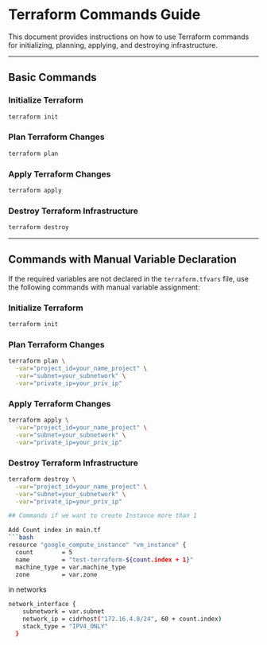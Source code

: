 # Terraform Commands Guide

This document provides instructions on how to use Terraform commands for initializing, planning, applying, and destroying infrastructure.

---

## Basic Commands

### Initialize Terraform
```bash
terraform init
```

### Plan Terraform Changes
```bash
terraform plan
```

### Apply Terraform Changes
```bash
terraform apply
```

### Destroy Terraform Infrastructure
```bash
terraform destroy
```

---

## Commands with Manual Variable Declaration

If the required variables are not declared in the `terraform.tfvars` file, use the following commands with manual variable assignment:

### Initialize Terraform
```bash
terraform init
```

### Plan Terraform Changes
```bash
terraform plan \
  -var="project_id=your_name_project" \
  -var="subnet=your_subnetwork" \
  -var="private_ip=your_priv_ip"
```

### Apply Terraform Changes
```bash
terraform apply \
  -var="project_id=your_name_project" \
  -var="subnet=your_subnetwork" \
  -var="private_ip=your_priv_ip"
```

### Destroy Terraform Infrastructure
```bash
terraform destroy \
  -var="project_id=your_name_project" \
  -var="subnet=your_subnetwork" \
  -var="private_ip=your_priv_ip"

## Commands if we want to create Instance more than 1

Add Count index in main.tf
```bash
resource "google_compute_instance" "vm_instance" {
  count        = 5
  name         = "test-terraform-${count.index + 1}"
  machine_type = var.machine_type
  zone         = var.zone
```

in networks

```bash
network_interface {
    subnetwork = var.subnet
    network_ip = cidrhost("172.16.4.0/24", 60 + count.index)
    stack_type = "IPV4_ONLY"
  }
```